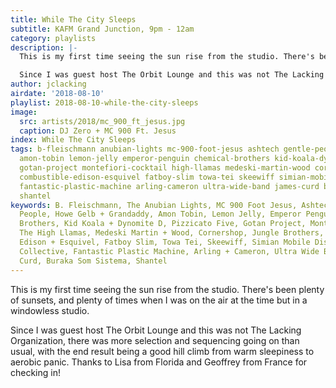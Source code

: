 ```yaml
---
title: While The City Sleeps
subtitle: KAFM Grand Junction, 9pm - 12am
category: playlists
description: |-
  This is my first time seeing the sun rise from the studio. There's been plenty of sunsets, and plenty of times when I was on the air at the time but in a windowless studio.

  Since I was guest host The Orbit Lounge and this was not The Lacking Organization, there was more selection and sequencing going on than usual, with the end result being a good hill climb from warm sleepiness to aerobic panic. Thanks to Lisa from Florida and Geoffrey from France for checking in!
author: jclacking
airdate: '2018-08-10'
playlist: 2018-08-10-while-the-city-sleeps
image:
  src: artists/2018/mc_900_ft_jesus.jpg
  caption: DJ Zero + MC 900 Ft. Jesus
index: While The City Sleeps
tags: b-fleischmann anubian-lights mc-900-foot-jesus ashtech gentle-people howe-gelb-grandaddy
  amon-tobin lemon-jelly emperor-penguin chemical-brothers kid-koala-dynomite-d pizzicato-five
  gotan-project montefiori-cocktail high-llamas medeski-martin-wood cornershop jungle-brothers
  combustible-edison-esquivel fatboy-slim towa-tei skeewiff simian-mobile-disco nortec-collective
  fantastic-plastic-machine arling-cameron ultra-wide-band james-curd buraka-som-sistema
  shantel
keywords: B. Fleischmann, The Anubian Lights, MC 900 Foot Jesus, Ashtech, The Gentle
  People, Howe Gelb + Grandaddy, Amon Tobin, Lemon Jelly, Emperor Penguin, Chemical
  Brothers, Kid Koala + Dynomite D, Pizzicato Five, Gotan Project, Montefiori Cocktail,
  The High Llamas, Medeski Martin + Wood, Cornershop, Jungle Brothers, Combustible
  Edison + Esquivel, Fatboy Slim, Towa Tei, Skeewiff, Simian Mobile Disco, Nortec
  Collective, Fantastic Plastic Machine, Arling + Cameron, Ultra Wide Band, James
  Curd, Buraka Som Sistema, Shantel
---
```

This is my first time seeing the sun rise from the studio. There's been plenty of sunsets, and plenty of times when I was on the air at the time but in a windowless studio.

Since I was guest host The Orbit Lounge and this was not The Lacking Organization, there was more selection and sequencing going on than usual, with the end result being a good hill climb from warm sleepiness to aerobic panic. Thanks to Lisa from Florida and Geoffrey from France for checking in!
